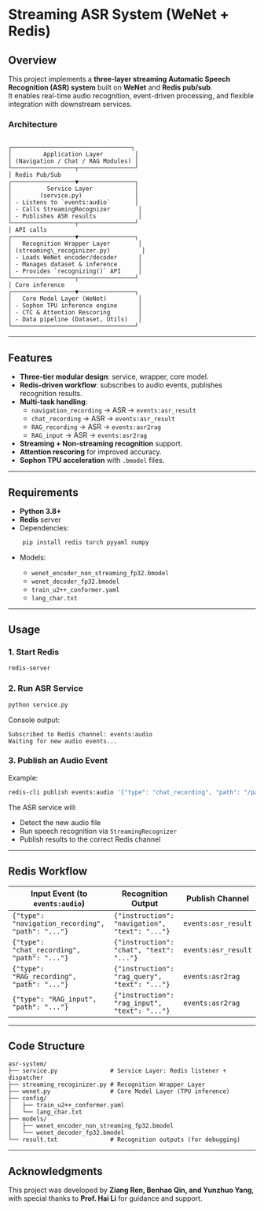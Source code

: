 # Streaming ASR System (WeNet + Redis)

## Overview
This project implements a **three-layer streaming Automatic Speech Recognition (ASR) system** built on **WeNet** and **Redis pub/sub**.  
It enables real-time audio recognition, event-driven processing, and flexible integration with downstream services.

### Architecture
```

┌──────────────────────────────────┐
│         Application Layer         │
│ (Navigation / Chat / RAG Modules) │
└──────────────────┬────────────────┘
│ Redis Pub/Sub
┌──────────────────▼────────────────┐
│          Service Layer            │
│        (service.py)               │
│ - Listens to `events:audio`       │
│ - Calls StreamingRecognizer        │
│ - Publishes ASR results            │
└──────────────────┬────────────────┘
│ API calls
┌──────────────────▼────────────────┐
│   Recognition Wrapper Layer        │
│ (streaming\_recoginizer.py)         │
│ - Loads WeNet encoder/decoder      │
│ - Manages dataset & inference      │
│ - Provides `recognizing()` API     │
└──────────────────┬────────────────┘
│ Core inference
┌──────────────────▼────────────────┐
│   Core Model Layer (WeNet)         │
│ - Sophon TPU inference engine      │
│ - CTC & Attention Rescoring        │
│ - Data pipeline (Dataset, Utils)   │
└───────────────────────────────────┘

```

---

## Features
- **Three-tier modular design**: service, wrapper, core model.  
- **Redis-driven workflow**: subscribes to audio events, publishes recognition results.  
- **Multi-task handling**:
  - `navigation_recording` → ASR → `events:asr_result`  
  - `chat_recording` → ASR → `events:asr_result`  
  - `RAG_recording` → ASR → `events:asr2rag`  
  - `RAG_input` → ASR → `events:asr2rag`  
- **Streaming + Non-streaming recognition** support.  
- **Attention rescoring** for improved accuracy.  
- **Sophon TPU acceleration** with `.bmodel` files.  

---

## Requirements
- **Python 3.8+**  
- **Redis** server  
- Dependencies:
```bash
    pip install redis torch pyyaml numpy
```

* Models:

  * `wenet_encoder_non_streaming_fp32.bmodel`
  * `wenet_decoder_fp32.bmodel`
  * `train_u2++_conformer.yaml`
  * `lang_char.txt`

---

## Usage

### 1. Start Redis

```bash
redis-server
```

### 2. Run ASR Service

```bash
python service.py
```

Console output:

```
Subscribed to Redis channel: events:audio
Waiting for new audio events...
```

### 3. Publish an Audio Event

Example:

```bash
redis-cli publish events:audio '{"type": "chat_recording", "path": "/path/to/audio.wav"}'
```

The ASR service will:

* Detect the new audio file
* Run speech recognition via `StreamingRecognizer`
* Publish results to the correct Redis channel

---

## Redis Workflow

| Input Event (to `events:audio`)                   | Recognition Output                             | Publish Channel     |
| ------------------------------------------------- | ---------------------------------------------- | ------------------- |
| `{"type": "navigation_recording", "path": "..."}` | `{"instruction": "navigation", "text": "..."}` | `events:asr_result` |
| `{"type": "chat_recording", "path": "..."}`       | `{"instruction": "chat", "text": "..."}`       | `events:asr_result` |
| `{"type": "RAG_recording", "path": "..."}`        | `{"instruction": "rag_query", "text": "..."}`  | `events:asr2rag`    |
| `{"type": "RAG_input", "path": "..."}`            | `{"instruction": "rag_input", "text": "..."}`  | `events:asr2rag`    |

---

## Code Structure

```
asr-system/
├── service.py               # Service Layer: Redis listener + dispatcher
├── streaming_recoginizer.py # Recognition Wrapper Layer
├── wenet.py                 # Core Model Layer (TPU inference)
├── config/
│   ├── train_u2++_conformer.yaml
│   └── lang_char.txt
├── models/
│   ├── wenet_encoder_non_streaming_fp32.bmodel
│   └── wenet_decoder_fp32.bmodel
└── result.txt               # Recognition outputs (for debugging)
```

---



## Acknowledgments

This project was developed by **Ziang Ren, Benhao Qin, and Yunzhuo Yang**,
with special thanks to **Prof. Hai Li** for guidance and support.


